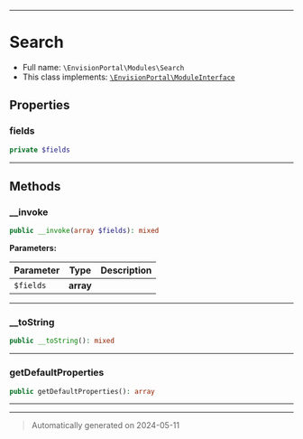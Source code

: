 ***

# Search





* Full name: `\EnvisionPortal\Modules\Search`
* This class implements:
[`\EnvisionPortal\ModuleInterface`](../ModuleInterface.md)



## Properties


### fields



```php
private $fields
```






***

## Methods


### __invoke



```php
public __invoke(array $fields): mixed
```








**Parameters:**

| Parameter | Type | Description |
|-----------|------|-------------|
| `$fields` | **array** |  |





***

### __toString



```php
public __toString(): mixed
```












***

### getDefaultProperties



```php
public getDefaultProperties(): array
```












***


***
> Automatically generated on 2024-05-11
